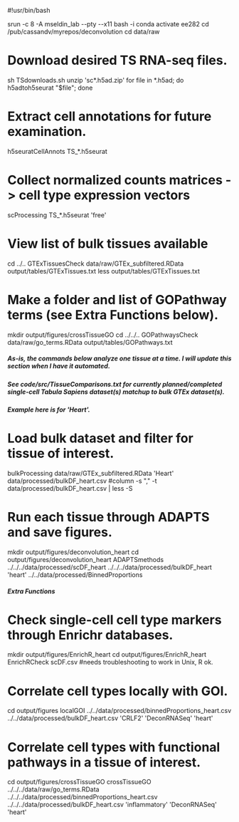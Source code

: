 #!usr/bin/bash

srun -c 8 -A mseldin_lab --pty --x11 bash -i
conda activate ee282
cd /pub/cassandv/myrepos/deconvolution
cd data/raw

# Download desired TS RNA-seq files.
sh TSdownloads.sh
unzip 'sc*.h5ad.zip'
for file in *.h5ad; do h5adtoh5seurat "$file"; done

# Extract cell annotations for future examination.
h5seuratCellAnnots TS_*.h5seurat

# Collect normalized counts matrices -> cell type expression vectors
scProcessing TS_*.h5seurat 'free'

# View list of bulk tissues available
cd ../..
GTExTissuesCheck data/raw/GTEx_subfiltered.RData output/tables/GTExTissues.txt
less output/tables/GTExTissues.txt

# Make a folder and list of GOPathway terms (see Extra Functions below).
mkdir output/figures/crossTissueGO
cd ../../..
GOPathwaysCheck data/raw/go_terms.RData output/tables/GOPathways.txt



##### As-is, the commands below analyze one tissue at a time. I will update this section when I have it automated.
##### See code/src/TissueComparisons.txt for currently planned/completed single-cell Tabula Sapiens dataset(s) matchup to bulk GTEx dataset(s).
##### Example here is for 'Heart'.

# Load bulk dataset and filter for tissue of interest.
bulkProcessing data/raw/GTEx_subfiltered.RData 'Heart' data/processed/bulkDF_heart.csv
#column -s "," -t data/processed/bulkDF_heart.csv | less -S

# Run each tissue through ADAPTS and save figures.
mkdir output/figures/deconvolution_heart
cd output/figures/deconvolution_heart
ADAPTSmethods ../../../data/processed/scDF_heart ../../../data/processed/bulkDF_heart 'heart' ../../data/processed/BinnedProportions



##### Extra Functions

# Check single-cell cell type markers through Enrichr databases.
mkdir output/figures/EnrichR_heart
cd output/figures/EnrichR_heart
EnrichRCheck scDF.csv #needs troubleshooting to work in Unix, R ok.

# Correlate cell types locally with GOI.
cd output/figures
localGOI ../../data/processed/binnedProportions_heart.csv ../../data/processed/bulkDF_heart.csv 'CRLF2' 'DeconRNASeq' 'heart'

# Correlate cell types with functional pathways in a tissue of interest.
cd output/figures/crossTissueGO
crossTissueGO ../../../data/raw/go_terms.RData ../../../data/processed/binnedProportions_heart.csv ../../../data/processed/bulkDF_heart.csv 'inflammatory' 'DeconRNASeq' 'heart'

